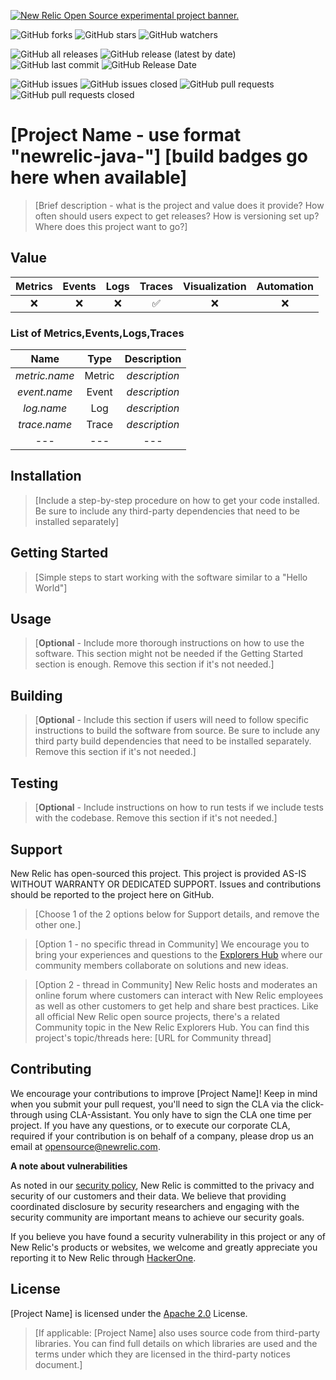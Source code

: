 <a href="https://opensource.newrelic.com/oss-category/#new-relic-experimental"><picture><source media="(prefers-color-scheme: dark)" srcset="https://github.com/newrelic/opensource-website/raw/main/src/images/categories/dark/Experimental.png"><source media="(prefers-color-scheme: light)" srcset="https://github.com/newrelic/opensource-website/raw/main/src/images/categories/Experimental.png"><img alt="New Relic Open Source experimental project banner." src="https://github.com/newrelic/opensource-website/raw/main/src/images/categories/Experimental.png"></picture></a>


![GitHub forks](https://img.shields.io/github/forks/newrelic-experimental/newrelic-java-apache-jackrabbit-oak?style=social)
![GitHub stars](https://img.shields.io/github/stars/newrelic-experimental/newrelic-java-apache-jackrabbit-oak?style=social)
![GitHub watchers](https://img.shields.io/github/watchers/newrelic-experimental/newrelic-java-apache-jackrabbit-oak?style=social)

![GitHub all releases](https://img.shields.io/github/downloads/newrelic-experimental/newrelic-java-apache-jackrabbit-oak/total)
![GitHub release (latest by date)](https://img.shields.io/github/v/release/newrelic-experimental/newrelic-java-apache-jackrabbit-oak)
![GitHub last commit](https://img.shields.io/github/last-commit/newrelic-experimental/newrelic-java-apache-jackrabbit-oak)
![GitHub Release Date](https://img.shields.io/github/release-date/newrelic-experimental/newrelic-java-apache-jackrabbit-oak)


![GitHub issues](https://img.shields.io/github/issues/newrelic-experimental/newrelic-java-apache-jackrabbit-oak)
![GitHub issues closed](https://img.shields.io/github/issues-closed/newrelic-experimental/newrelic-java-apache-jackrabbit-oak)
![GitHub pull requests](https://img.shields.io/github/issues-pr/newrelic-experimental/newrelic-java-apache-jackrabbit-oak)
![GitHub pull requests closed](https://img.shields.io/github/issues-pr-closed/newrelic-experimental/newrelic-java-apache-jackrabbit-oak)


# [Project Name - use format "newrelic-java-<name>"] [build badges go here when available]

>[Brief description - what is the project and value does it provide? How often should users expect to get releases? How is versioning set up? Where does this project want to go?]

## Value

|Metrics | Events | Logs | Traces | Visualization | Automation |
|:-:|:-:|:-:|:-:|:-:|:-:|
|:x:|:x:|:x:|:white_check_mark:|:x:|:x:|

### List of Metrics,Events,Logs,Traces
|Name | Type | Description |
|:-:|:-:|:-:|
|*metric.name* | Metric| *description*|
|*event.name* | Event|  *description*|
|*log.name* | Log|  *description*|
|*trace.name*| Trace| *description*
|---|---|---|


## Installation

> [Include a step-by-step procedure on how to get your code installed. Be sure to include any third-party dependencies that need to be installed separately]

## Getting Started

>[Simple steps to start working with the software similar to a "Hello World"]

## Usage

>[**Optional** - Include more thorough instructions on how to use the software. This section might not be needed if the Getting Started section is enough. Remove this section if it's not needed.]

## Building

>[**Optional** - Include this section if users will need to follow specific instructions to build the software from source. Be sure to include any third party build dependencies that need to be installed separately. Remove this section if it's not needed.]

## Testing

>[**Optional** - Include instructions on how to run tests if we include tests with the codebase. Remove this section if it's not needed.]

## Support

New Relic has open-sourced this project. This project is provided AS-IS WITHOUT WARRANTY OR DEDICATED SUPPORT. Issues and contributions should be reported to the project here on GitHub.

>[Choose 1 of the 2 options below for Support details, and remove the other one.]

>[Option 1 - no specific thread in Community]
>We encourage you to bring your experiences and questions to the [Explorers Hub](https://discuss.newrelic.com) where our community members collaborate on solutions and new ideas.

>[Option 2 - thread in Community]
>New Relic hosts and moderates an online forum where customers can interact with New Relic employees as well as other customers to get help and share best practices. Like all official New Relic open source projects, there's a related Community topic in the New Relic Explorers Hub.
>You can find this project's topic/threads here: [URL for Community thread]

## Contributing

We encourage your contributions to improve [Project Name]! Keep in mind when you submit your pull request, you'll need to sign the CLA via the click-through using CLA-Assistant. You only have to sign the CLA one time per project. If you have any questions, or to execute our corporate CLA, required if your contribution is on behalf of a company, please drop us an email at opensource@newrelic.com.

**A note about vulnerabilities**

As noted in our [security policy](../../security/policy), New Relic is committed to the privacy and security of our customers and their data. We believe that providing coordinated disclosure by security researchers and engaging with the security community are important means to achieve our security goals.

If you believe you have found a security vulnerability in this project or any of New Relic's products or websites, we welcome and greatly appreciate you reporting it to New Relic through [HackerOne](https://hackerone.com/newrelic).

## License

[Project Name] is licensed under the [Apache 2.0](http://apache.org/licenses/LICENSE-2.0.txt) License.

>[If applicable: [Project Name] also uses source code from third-party libraries. You can find full details on which libraries are used and the terms under which they are licensed in the third-party notices document.]
